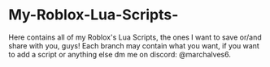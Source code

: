 # My-Roblox-Lua-Scripts-
Here contains all of my Roblox's Lua Scripts, the ones I want to save or/and share with you, guys!
Each branch may contain what you want, if you want to add a script or anything else dm me on discord: @marchalves6.
